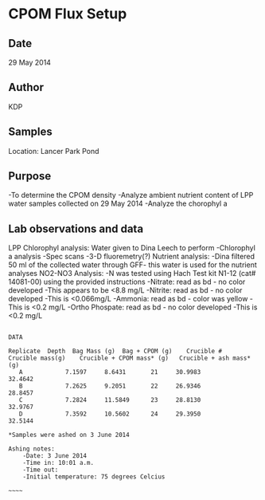 # CPOM Flux Setup

## Date

29 May 2014

## Author

KDP

## Samples

Location: Lancer Park Pond

## Purpose

-To determine the CPOM density
-Analyze ambient nutrient content of LPP water samples collected on 29 May 2014
-Analyze the chorophyl a

## Lab observations and data

LPP Chlorophyl analysis: Water given to Dina Leech to perform
	-Chlorophyl a analysis
	-Spec scans
	-3-D fluoremetry(?)
Nutrient analysis:
	-Dina filtered 50 ml of the collected water through GFF- this water is used for the nutrient analyses
NO2-NO3 Analysis:
	-N was tested using Hach Test kit N1-12 (cat# 14081-00) using the provided instructions
	-Nitrate: read as bd - no color developed 
		-This appears to be <8.8 mg/L
	-Nitrite: read as bd - no color developed
		-This is <0.066mg/L
	-Ammonia: read as bd - color was yellow
		-This is <0.2 mg/L 
	-Ortho Phospate: read as bd - no color developed
		-This is <0.2 mg/L

~~~~~

DATA 

Replicate  Depth  Bag Mass (g)	Bag + CPOM (g)	  Crucible #	Crucible mass(g)    Crucible + CPOM mass* (g)	Crucible + ash mass* (g)
   A	   	    7.1597	   8.6431		21	   30.9983		     32.4642			
   B		    7.2625	   9.2051		22	   26.9346		     28.8457
   C		    7.2824	   11.5849		23	   28.8130		     32.9767
   D		    7.3592	   10.5602		24	   29.3950		     32.5144

*Samples were ashed on 3 June 2014

Ashing notes:
	-Date: 3 June 2014
	-Time in: 10:01 a.m.
	-Time out:
	-Initial temperature: 75 degrees Celcius

~~~~

